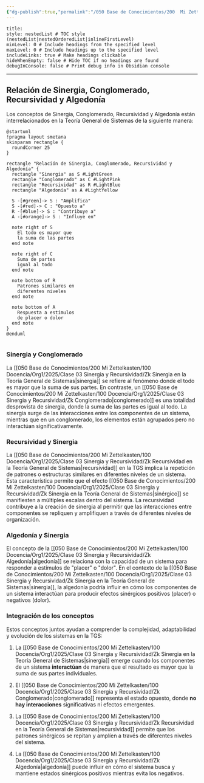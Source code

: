 ```yaml
---
{"dg-publish":true,"permalink":"/050 Base de Conocimientos/200  Mi Zettelkasten/100 Docencia/Org1/2025/Clase 03 Sinergia y Recursividad/Zk Relación de Sinergia, Conglomerado, Recursividad y Algedonía/","tags":["definir"]}
---
```


```table-of-contents
title: 
style: nestedList # TOC style (nestedList|nestedOrderedList|inlineFirstLevel)
minLevel: 0 # Include headings from the specified level
maxLevel: 0 # Include headings up to the specified level
includeLinks: true # Make headings clickable
hideWhenEmpty: false # Hide TOC if no headings are found
debugInConsole: false # Print debug info in Obsidian console
```
----

## Relación de Sinergia, Conglomerado, Recursividad y Algedonía

Los conceptos de Sinergia, Conglomerado, Recursividad y Algedonía están interrelacionados en la Teoría General de Sistemas de la siguiente manera:
```plantuml
@startuml
!pragma layout smetana
skinparam rectangle {
  roundCorner 25
}

rectangle "Relación de Sinergia, Conglomerado, Recursividad y Algedonía" {
  rectangle "Sinergia" as S #LightGreen
  rectangle "Conglomerado" as C #LightPink
  rectangle "Recursividad" as R #LightBlue
  rectangle "Algedonía" as A #LightYellow

  S -[#green]-> S : "Amplifica"
  S -[#red]-> C : "Opuesto a"
  R -[#blue]-> S : "Contribuye a"
  A -[#orange]-> S : "Influye en"

  note right of S
    El todo es mayor que
    la suma de las partes
  end note

  note right of C
    Suma de partes
    igual al todo
  end note

  note bottom of R
    Patrones similares en
    diferentes niveles
  end note

  note bottom of A
    Respuesta a estímulos
    de placer o dolor
  end note
}
@enduml


```

### Sinergia y Conglomerado

La [[050 Base de Conocimientos/200  Mi Zettelkasten/100 Docencia/Org1/2025/Clase 03 Sinergia y Recursividad/Zk Sinergia en la Teoría General de Sistemas\|sinergia]] se refiere al fenómeno donde el todo es mayor que la suma de sus partes. En contraste, un [[050 Base de Conocimientos/200  Mi Zettelkasten/100 Docencia/Org1/2025/Clase 03 Sinergia y Recursividad/Zk Conglomerado\|conglomerado]] es una totalidad desprovista de sinergia, donde la suma de las partes es igual al todo. La sinergia surge de las interacciones entre los componentes de un sistema, mientras que en un conglomerado, los elementos están agrupados pero no interactúan significativamente.

### Recursividad y Sinergia

La [[050 Base de Conocimientos/200  Mi Zettelkasten/100 Docencia/Org1/2025/Clase 03 Sinergia y Recursividad/Zk Recursividad en la Teoría General de Sistemas\|recursividad]] en la TGS implica la repetición de patrones o estructuras similares en diferentes niveles de un sistema. Esta característica permite que el efecto [[050 Base de Conocimientos/200  Mi Zettelkasten/100 Docencia/Org1/2025/Clase 03 Sinergia y Recursividad/Zk Sinergia en la Teoría General de Sistemas\|sinérgico]] se manifiesten a múltiples escalas dentro del sistema. La recursividad contribuye a la creación de sinergia al permitir que las interacciones entre componentes se repliquen y amplifiquen a través de diferentes niveles de organización.

### Algedonía y Sinergia

El concepto de la [[050 Base de Conocimientos/200  Mi Zettelkasten/100 Docencia/Org1/2025/Clase 03 Sinergia y Recursividad/Zk Algedonía\|algedonía]] se relaciona con la capacidad de un sistema para responder a estímulos de "placer" o "dolor". En el contexto de la [[050 Base de Conocimientos/200  Mi Zettelkasten/100 Docencia/Org1/2025/Clase 03 Sinergia y Recursividad/Zk Sinergia en la Teoría General de Sistemas\|sinergia]], la algedonía podría influir en cómo los componentes de un sistema interactúan para producir efectos sinérgicos positivos (placer) o negativos (dolor).

### Integración de los conceptos

Estos conceptos juntos ayudan a comprender la complejidad, adaptabilidad y evolución de los sistemas en la TGS:

1. La [[050 Base de Conocimientos/200  Mi Zettelkasten/100 Docencia/Org1/2025/Clase 03 Sinergia y Recursividad/Zk Sinergia en la Teoría General de Sistemas\|sinergia]] emerge cuando los componentes de un sistema **interactúan** de manera que el resultado es mayor que la suma de sus partes individuales.

2. El [[050 Base de Conocimientos/200  Mi Zettelkasten/100 Docencia/Org1/2025/Clase 03 Sinergia y Recursividad/Zk Conglomerado\|conglomerado]] representa el estado opuesto, donde **no hay interacciones** significativas ni efectos emergentes.

3. La [[050 Base de Conocimientos/200  Mi Zettelkasten/100 Docencia/Org1/2025/Clase 03 Sinergia y Recursividad/Zk Recursividad en la Teoría General de Sistemas\|recursividad]] permite que los patrones sinérgicos se repitan y amplíen a través de diferentes niveles del sistema.

4. La [[050 Base de Conocimientos/200  Mi Zettelkasten/100 Docencia/Org1/2025/Clase 03 Sinergia y Recursividad/Zk Algedonía\|algedonía]] puede influir en cómo el sistema busca y mantiene estados sinérgicos positivos mientras evita los negativos.